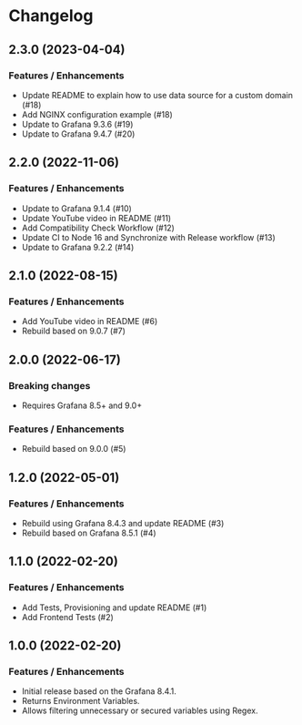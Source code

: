# Changelog

## 2.3.0 (2023-04-04)

### Features / Enhancements

- Update README to explain how to use data source for a custom domain (#18)
- Add NGINX configuration example (#18)
- Update to Grafana 9.3.6 (#19)
- Update to Grafana 9.4.7 (#20)

## 2.2.0 (2022-11-06)

### Features / Enhancements

- Update to Grafana 9.1.4 (#10)
- Update YouTube video in README (#11)
- Add Compatibility Check Workflow (#12)
- Update CI to Node 16 and Synchronize with Release workflow (#13)
- Update to Grafana 9.2.2 (#14)

## 2.1.0 (2022-08-15)

### Features / Enhancements

- Add YouTube video in README (#6)
- Rebuild based on 9.0.7 (#7)

## 2.0.0 (2022-06-17)

### Breaking changes

- Requires Grafana 8.5+ and 9.0+

### Features / Enhancements

- Rebuild based on 9.0.0 (#5)

## 1.2.0 (2022-05-01)

### Features / Enhancements

- Rebuild using Grafana 8.4.3 and update README (#3)
- Rebuild based on Grafana 8.5.1 (#4)

## 1.1.0 (2022-02-20)

### Features / Enhancements

- Add Tests, Provisioning and update README (#1)
- Add Frontend Tests (#2)

## 1.0.0 (2022-02-20)

### Features / Enhancements

- Initial release based on the Grafana 8.4.1.
- Returns Environment Variables.
- Allows filtering unnecessary or secured variables using Regex.
